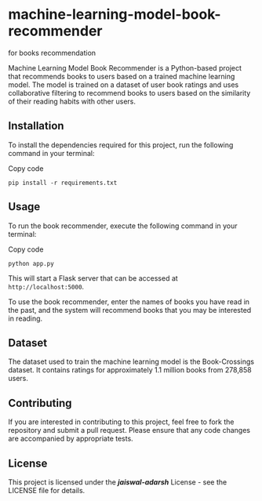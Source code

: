 # machine-learning-model-book-recommender
for books recommendation

Machine Learning Model Book Recommender is a Python-based project that recommends books to users based on a trained machine learning model. The model is trained on a dataset of user book ratings and uses collaborative filtering to recommend books to users based on the similarity of their reading habits with other users.

## Installation
To install the dependencies required for this project, run the following command in your terminal:

Copy code
```
pip install -r requirements.txt
```
## Usage
To run the book recommender, execute the following command in your terminal:

Copy code
```
python app.py
```
This will start a Flask server that can be accessed at `http://localhost:5000`.

To use the book recommender, enter the names of books you have read in the past, and the system will recommend books that you may be interested in reading.

## Dataset
The dataset used to train the machine learning model is the Book-Crossings dataset. It contains ratings for approximately 1.1 million books from 278,858 users.

## Contributing
If you are interested in contributing to this project, feel free to fork the repository and submit a pull request. Please ensure that any code changes are accompanied by appropriate tests.

## License
This project is licensed under the ***jaiswal-adarsh*** License - see the LICENSE file for details.
